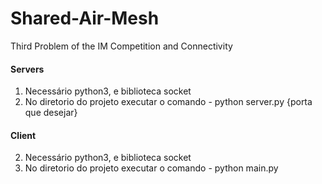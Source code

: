 # Shared-Air-Mesh
Third Problem of the IM Competition and Connectivity

#### Servers
1. Necessário python3, e biblioteca socket
2. No diretorio do projeto executar o comando - python server.py {porta que desejar}

#### Client
2. Necessário python3, e biblioteca socket
2. No diretorio do projeto executar o comando - python main.py
